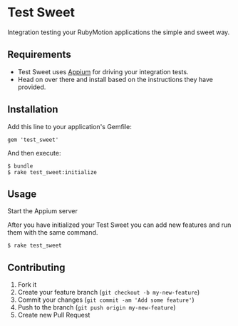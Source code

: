 # Test Sweet

Integration testing your RubyMotion applications the simple and sweet way.

## Requirements

- Test Sweet uses [Appium](https://github.com/appium/appium#quick-start) for driving your integration tests.
- Head on over there and install based on the instructions they have provided.

## Installation

Add this line to your application's Gemfile:

    gem 'test_sweet'

And then execute:

    $ bundle
    $ rake test_sweet:initialize

## Usage

Start the Appium server

After you have initialized your Test Sweet you can add new features and run them with the same command.

    $ rake test_sweet

## Contributing

1. Fork it
2. Create your feature branch (`git checkout -b my-new-feature`)
3. Commit your changes (`git commit -am 'Add some feature'`)
4. Push to the branch (`git push origin my-new-feature`)
5. Create new Pull Request
